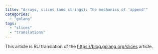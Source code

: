 ```yaml
---
title: "Arrays, slices (and strings): The mechanics of 'append'"
categories:
  - "golang"
tags:
  - "slices"
  - "translations"
---
```


This article is RU translation of the https://blog.golang.org/slices article.
